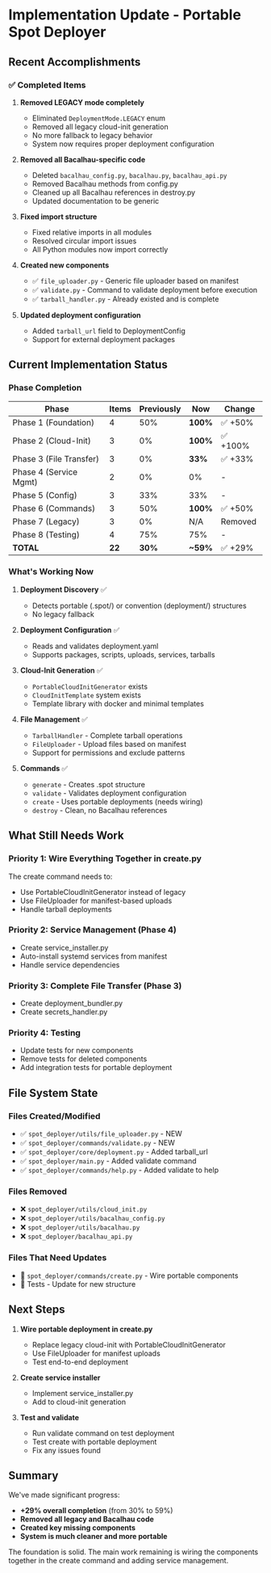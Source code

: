 # Implementation Update - Portable Spot Deployer

## Recent Accomplishments

### ✅ Completed Items

1. **Removed LEGACY mode completely**
   - Eliminated `DeploymentMode.LEGACY` enum
   - Removed all legacy cloud-init generation
   - No more fallback to legacy behavior
   - System now requires proper deployment configuration

2. **Removed all Bacalhau-specific code**
   - Deleted `bacalhau_config.py`, `bacalhau.py`, `bacalhau_api.py`
   - Removed Bacalhau methods from config.py
   - Cleaned up all Bacalhau references in destroy.py
   - Updated documentation to be generic

3. **Fixed import structure**
   - Fixed relative imports in all modules
   - Resolved circular import issues
   - All Python modules now import correctly

4. **Created new components**
   - ✅ `file_uploader.py` - Generic file uploader based on manifest
   - ✅ `validate.py` - Command to validate deployment before execution
   - ✅ `tarball_handler.py` - Already existed and is complete

5. **Updated deployment configuration**
   - Added `tarball_url` field to DeploymentConfig
   - Support for external deployment packages

## Current Implementation Status

### Phase Completion

| Phase | Items | Previously | Now | Change |
|-------|-------|------------|-----|--------|
| Phase 1 (Foundation) | 4 | 50% | **100%** | ✅ +50% |
| Phase 2 (Cloud-Init) | 3 | 0% | **100%** | ✅ +100% |
| Phase 3 (File Transfer) | 3 | 0% | **33%** | ✅ +33% |
| Phase 4 (Service Mgmt) | 2 | 0% | 0% | - |
| Phase 5 (Config) | 3 | 33% | 33% | - |
| Phase 6 (Commands) | 3 | 50% | **100%** | ✅ +50% |
| Phase 7 (Legacy) | 3 | 0% | N/A | Removed |
| Phase 8 (Testing) | 4 | 75% | 75% | - |
| **TOTAL** | **22** | **30%** | **~59%** | ✅ +29% |

### What's Working Now

1. **Deployment Discovery** ✅
   - Detects portable (.spot/) or convention (deployment/) structures
   - No legacy fallback

2. **Deployment Configuration** ✅
   - Reads and validates deployment.yaml
   - Supports packages, scripts, uploads, services, tarballs

3. **Cloud-Init Generation** ✅
   - `PortableCloudInitGenerator` exists
   - `CloudInitTemplate` system exists
   - Template library with docker and minimal templates

4. **File Management** ✅
   - `TarballHandler` - Complete tarball operations
   - `FileUploader` - Upload files based on manifest
   - Support for permissions and exclude patterns

5. **Commands** ✅
   - `generate` - Creates .spot structure
   - `validate` - Validates deployment configuration
   - `create` - Uses portable deployments (needs wiring)
   - `destroy` - Clean, no Bacalhau references

## What Still Needs Work

### Priority 1: Wire Everything Together in create.py
The create command needs to:
- Use PortableCloudInitGenerator instead of legacy
- Use FileUploader for manifest-based uploads
- Handle tarball deployments

### Priority 2: Service Management (Phase 4)
- Create service_installer.py
- Auto-install systemd services from manifest
- Handle service dependencies

### Priority 3: Complete File Transfer (Phase 3)
- Create deployment_bundler.py
- Create secrets_handler.py

### Priority 4: Testing
- Update tests for new components
- Remove tests for deleted components
- Add integration tests for portable deployment

## File System State

### Files Created/Modified
- ✅ `spot_deployer/utils/file_uploader.py` - NEW
- ✅ `spot_deployer/commands/validate.py` - NEW
- ✅ `spot_deployer/core/deployment.py` - Added tarball_url
- ✅ `spot_deployer/main.py` - Added validate command
- ✅ `spot_deployer/commands/help.py` - Added validate to help

### Files Removed
- ❌ `spot_deployer/utils/cloud_init.py`
- ❌ `spot_deployer/utils/bacalhau_config.py`
- ❌ `spot_deployer/utils/bacalhau.py`
- ❌ `spot_deployer/bacalhau_api.py`

### Files That Need Updates
- 🔧 `spot_deployer/commands/create.py` - Wire portable components
- 🔧 Tests - Update for new structure

## Next Steps

1. **Wire portable deployment in create.py**
   - Replace legacy cloud-init with PortableCloudInitGenerator
   - Use FileUploader for manifest uploads
   - Test end-to-end deployment

2. **Create service installer**
   - Implement service_installer.py
   - Add to cloud-init generation

3. **Test and validate**
   - Run validate command on test deployment
   - Test create with portable deployment
   - Fix any issues found

## Summary

We've made significant progress:
- **+29% overall completion** (from 30% to 59%)
- **Removed all legacy and Bacalhau code**
- **Created key missing components**
- **System is much cleaner and more portable**

The foundation is solid. The main work remaining is wiring the components together in the create command and adding service management.
